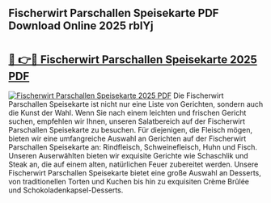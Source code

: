 ## Fischerwirt Parschallen Speisekarte PDF Download Online 2025 rblYj

# <h2><a href="http://gcdg42.nevu.top/?p=Fischerwirt+Parschallen+Speisekarte">🔗 👉🔴 Fischerwirt Parschallen Speisekarte 2025 PDF</a></h2>

[![Fischerwirt Parschallen Speisekarte 2025 PDF](https://i.imgur.com/dBaPXMq.png)](http://gcdg42.nevu.top/?p=Fischerwirt+Parschallen+Speisekarte)
Die Fischerwirt Parschallen Speisekarte ist nicht nur eine Liste von Gerichten, sondern auch die Kunst der Wahl. Wenn Sie nach einem leichten und frischen Gericht suchen, empfehlen wir Ihnen, unseren Salatbereich auf der Fischerwirt Parschallen Speisekarte zu besuchen. Für diejenigen, die Fleisch mögen, bieten wir eine umfangreiche Auswahl an Gerichten auf der Fischerwirt Parschallen Speisekarte an: Rindfleisch, Schweinefleisch, Huhn und Fisch. Unseren Auserwählten bieten wir exquisite Gerichte wie Schaschlik und Steak an, die auf einem alten, natürlichen Feuer zubereitet werden. Unsere Fischerwirt Parschallen Speisekarte bietet eine große Auswahl an Desserts, von traditionellen Torten und Kuchen bis hin zu exquisiten Crème Brûlée und Schokoladenkapsel-Desserts.
